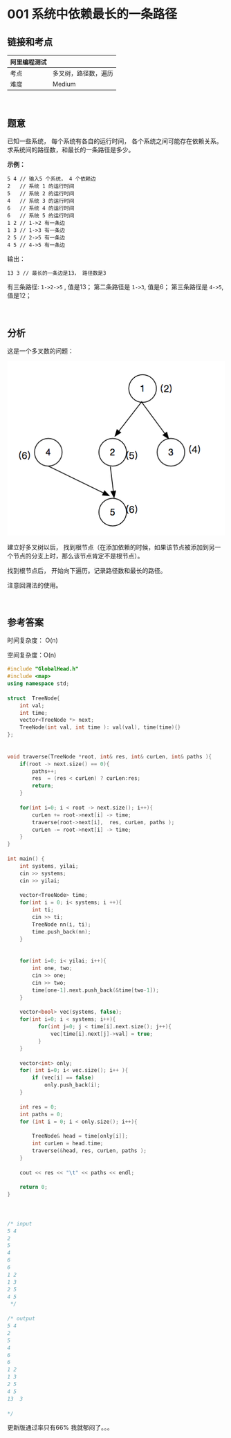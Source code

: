 # 001 系统中依赖最长的一条路径

## 链接和考点

| 阿里编程测试 |                      |
| ------------ | -------------------- |
| 考点         | 多叉树，路径数，遍历 |
| 难度         | Medium               |

<br>

## 题意

已知一些系统， 每个系统有各自的运行时间， 各个系统之间可能存在依赖关系。 求系统间的路径数，和最长的一条路径是多少。

**示例：**

```
5 4	// 输入5 个系统， 4 个依赖边
2	// 系统 1 的运行时间
5	// 系统 2 的运行时间
4	// 系统 3 的运行时间
6	// 系统 4 的运行时间
6	// 系统 5 的运行时间
1 2	// 1->2 有一条边
1 3	// 1->3 有一条边
2 5	// 2->5 有一条边
4 5	// 4->5 有一条边
```

输出：

```
13 3 // 最长的一条边是13， 路径数是3
```

有三条路径: `1->2->5` , 值是13； 第二条路径是 `1->3`, 值是6； 第三条路径是 `4->5`, 值是12；

<br>

## 分析

这是一个多叉数的问题：

![image-20180816232225625](image-20180816232225625.png)

建立好多叉树以后， 找到根节点（在添加依赖的时候，如果该节点被添加到另一个节点的分支上时，那么该节点肯定不是根节点）。

找到根节点后， 开始向下遍历。记录路径数和最长的路径。

注意回溯法的使用。

<br>

## 参考答案

时间复杂度： O(n)

空间复杂度：O(n)

```cpp
#include "GlobalHead.h"
#include <map>
using namespace std;

struct  TreeNode{
    int val;
    int time;
    vector<TreeNode *> next;
    TreeNode(int val, int time ): val(val), time(time){}
};


void traverse(TreeNode *root, int& res, int& curLen, int& paths ){
    if(root -> next.size() == 0){
        paths++;
        res  = (res < curLen) ? curLen:res;
        return;
    }

    for(int i=0; i < root -> next.size(); i++){
        curLen += root->next[i] -> time;
        traverse(root->next[i],  res, curLen, paths );
        curLen -= root->next[i] -> time;
    }
}

int main() {
    int systems, yilai;
    cin >> systems;
    cin >> yilai;

    vector<TreeNode> time;
    for(int i = 0; i< systems; i ++){
        int ti;
        cin >> ti;
        TreeNode nn(i, ti);
        time.push_back(nn);
    }


    for(int i=0; i< yilai; i++){
        int one, two;
        cin >> one;
        cin >> two;
        time[one-1].next.push_back(&time[two-1]);
    }

    vector<bool> vec(systems, false);
    for(int i=0; i < systems; i++){
          for(int j=0; j < time[i].next.size(); j++){
              vec[time[i].next[j]->val] = true;
          }
    }

    vector<int> only;
    for( int i=0; i< vec.size(); i++ ){
        if (vec[i] == false)
            only.push_back(i);
    }

    int res = 0;
    int paths = 0;
    for (int i = 0; i < only.size(); i++){

        TreeNode& head = time[only[i]];
        int curLen = head.time;
        traverse(&head, res, curLen, paths );
    }

    cout << res << "\t" << paths << endl;

    return 0;
}



/* input
5 4
2
5
4
6
6
1 2
1 3
2 5
4 5
 */

/* output
5 4
2
5
4
6
6
1 2
1 3
2 5
4 5
13	3

*/
```

更新版通过率只有66% 我就郁闷了。。。